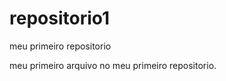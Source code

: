 # repositorio1
meu primeiro repositorio

<html>
   <hl>meu primeiro arquivo no meu primeiro repositorio. </hl>
</html>
